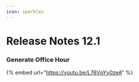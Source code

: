 ```yaml
---
icon: sparkles
---
```


# Release Notes 12.1

### Generate Office Hour

{% embed url="https://youtu.be/L76VpYv0zeA" %}

